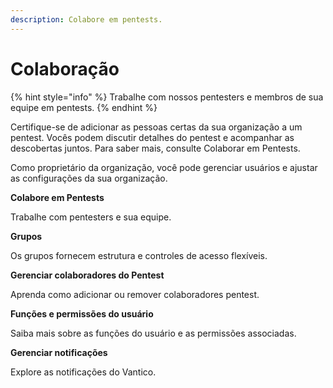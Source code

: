 ```yaml
---
description: Colabore em pentests.
---
```


# Colaboração

{% hint style="info" %}
Trabalhe com nossos pentesters e membros de sua equipe em pentests.
{% endhint %}



Certifique-se de adicionar as pessoas certas da sua organização a um pentest. Vocês podem discutir detalhes do pentest e acompanhar as descobertas juntos. Para saber mais, consulte Colaborar em Pentests.

Como proprietário da organização, você pode gerenciar usuários e ajustar as configurações da sua organização.



**Colabore em Pentests**

Trabalhe com pentesters e sua equipe.



**Grupos**

Os grupos fornecem estrutura e controles de acesso flexíveis.



**Gerenciar colaboradores do Pentest**

Aprenda como adicionar ou remover colaboradores pentest.



**Funções e permissões do usuário**

Saiba mais sobre as funções do usuário e as permissões associadas.



**Gerenciar notificações**

Explore as notificações do Vantico.
